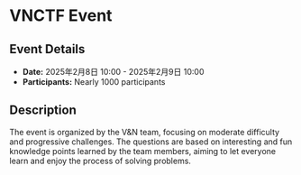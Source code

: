# VNCTF Event

## Event Details

- **Date:** 2025年2月8日 10:00 - 2025年2月9日 10:00
- **Participants:** Nearly 1000 participants

## Description

The event is organized by the V&N team, focusing on moderate difficulty and progressive challenges. The questions are based on interesting and fun knowledge points learned by the team members, aiming to let everyone learn and enjoy the process of solving problems.
